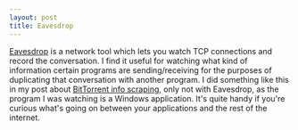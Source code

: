 ```yaml
---
layout: post
title: Eavesdrop
---
```

[Eavesdrop](http://www.baurhome.net/software/) is a network tool which lets you watch TCP connections and record the conversation. I find it useful for watching what kind of information certain programs are sending/receiving for the purposes of duplicating that conversation with another program. I did something like this in my post about [BitTorrent info scraping](/2005/03/21/bittorrent-info-scraping/), only not with Eavesdrop, as the program I was watching is a Windows application. It's quite handy if you're curious what's going on between your applications and the rest of the internet.

